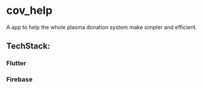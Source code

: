 # cov_help

A app to help the whole plasma donation system make simpler and efficient.

## TechStack:
### Flutter
### Firebase
